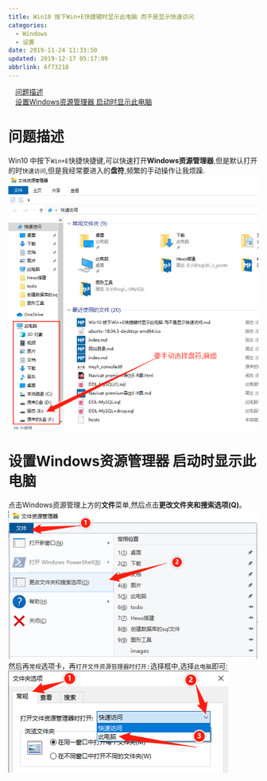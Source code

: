 ```yaml
---
title: Win10 按下Win+E快捷键时显示此电脑 而不是显示快速访问
categories: 
  - Windows
  - 设置
date: 2019-11-24 11:33:50
updated: 2019-12-17 05:17:09
abbrlink: 6f73218
---
```

<div id='my_toc'><a href="/blog/6f73218/#问题描述" class="header_1">问题描述</a><br><a href="/blog/6f73218/#设置Windows资源管理器-启动时显示此电脑" class="header_1">设置Windows资源管理器 启动时显示此电脑</a><br></div>
<style>.header_1{margin-left: 1em;}.header_2{margin-left: 2em;}.header_3{margin-left: 3em;}.header_4{margin-left: 4em;}.header_5{margin-left: 5em;}.header_6{margin-left: 6em;}</style>
<!--more-->
<script>if (navigator.platform.search('arm')==-1){document.getElementById('my_toc').style.display = 'none';}var e,p = document.getElementsByTagName('p');while (p.length>0) {e = p[0];e.parentElement.removeChild(e);}</script>

<!--end-->
# 问题描述 #
Win10 中按下`Win+E`快捷快捷键,可以快速打开**Windows资源管理器**,但是默认打开的时`快速访问`,但是我经常要进入的**盘符**,频繁的手动操作让我烦躁.
![图片](https://raw.githubusercontent.com/lanlan2017/images/master/win10/setting/explorer/openthisComputer/1.png)
# 设置Windows资源管理器 启动时显示此电脑 #
点击Windows资源管理上方的**文件**菜单,然后点击**更改文件夹和搜索选项(Q)**。
![图片](https://raw.githubusercontent.com/lanlan2017/images/master/win10/setting/explorer/openthisComputer/2.png)
然后再`常规`选项卡，再`打开文件资源笞理器时打开:`选择框中,选择`此电脑`即可:
![图片](https://raw.githubusercontent.com/lanlan2017/images/master/win10/setting/explorer/openthisComputer/3.png)
